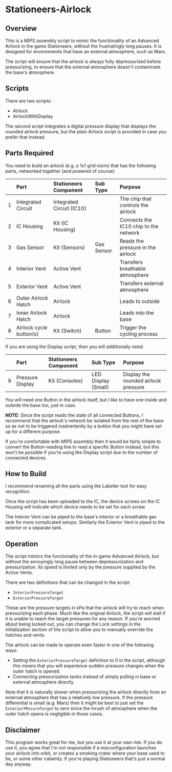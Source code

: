 # Stationeers-Airlock

## Overview

This is a MIPS assembly script to mimic the functionality of an Advanced Airlock in the game Stationeers, without the frustratingly long pauses. It is designed for environments that have an external atmosphere, such as Mars.

The script will ensure that the airlock is always fully depressurized before pressurizing, to ensure that the external atmosphere doesn't contaminate the base's atmosphere.

## Scripts

There are two scripts:

- Airlock
- AirlockWithDisplay

The second script integrates a digital pressure display that displays the rounded airlock pressure, but the plain Airlock script is provided in case you prefer that instead.

## Parts Required

You need to build an airlock (e.g. a 1x1 grid room) that has the following parts, networked together (and powered of course):

| | Part | Stationeers Component | Sub Type | Purpose |
|---|:---|:---|:---|:---|
| 1 | Integrated Circuit | Integrated Circuit (IC10) | | The chip that controls the airlock |
| 2 | IC Housing | Kit (IC Housing) | | Connects the IC10 chip to the network |
| 3 | Gas Sensor | Kit (Sensors) | Gas Sensor | Reads the pressure in the airlock |
| 4 | Interior Vent | Active Vent | | Transfers breathable atmosphere |
| 5 | Exterior Vent | Active Vent | | Transfers external atmosphere |
| 6 | Outer Airlock Hatch | Airlock | | Leads to outside  |
| 7 | Inner Airlock Hatch | Airlock | | Leads into the base |
| 8 | Airlock cycle button(s) | Kit (Switch) | Button | Trigger the cycling process |

If you are using the Display script, then you will additionally need:

| | Part | Stationeers Component | Sub Type | Purpose |
|---|:---|:---|:---|:---|
| 9 | Pressure Display | Kit (Consoles) | LED Display (Small) | Display the rounded airlock pressure |


You will need one Button in the airlock itself, but I like to have one inside and outside the base too, just in case.

**NOTE:**
Since the script reads the state of all connected Buttons, I recommend that the airlock's network be isolated from the rest of the base so as not to be triggered inadvertently by a button that you might have set up for a different purpose.

If you're comfortable with MIPS assembly then it would be fairly simple to convert the Button-reading line to read a specific Button instead, but this won't be possible if you're using the Display script due to the number of connected devices.

## How to Build

I recommend renaming all the parts using the Labeller tool for easy recognition.

Once the script has been uploaded to the IC, the device screws on the IC Housing will indicate which device needs to be set for each screw.

The Interior Vent can be piped to the base's interior or a breathable gas tank for more complicated setups. Similarly the Exterior Vent is piped to the exterior or a separate tank.

## Operation

The script mimics the functionality of the in-game Advanced Airlock, but without the annoyingly long pause between depressurization and pressurization. Its speed is limited only by the pressure supplied by the Active Vents.

There are two definitions that can be changed in the script:

- `InteriorPressureTarget`
- `ExteriorPressureTarget`

These are the pressure targets in kPa that the airlock will try to reach when pressurizing each phase. Much like the original Airlock, the script will stall if it is unable to reach the target pressures for any reason. If you're worried about being locked out, you can change the Lock settings in the Initialization section of the script to allow you to manually override the hatches and vents.

The airlock can be made to operate even faster in one of the following ways:

- Setting the `ExteriorPressureTarget` definition to 0 in the script, although this means that you will experience sudden pressure changes when the outer hatch is opened.
- Connecting pressurization tanks instead of simply pulling in base or external atmosphere directly.

Note that it is naturally slower when pressurizing the airlock directly from an external atmosphere that has a relatively low pressure. If the pressure differential is small (e.g. Mars) then it might be best to just set the `ExteriorPRssureTarget` to zero since the inrush of atmosphere when the outer hatch opens is negligible in those cases.

## Disclaimer

This program works great for me, but you use it at your own risk. If you do use it, you agree that I'm not responsible if a misconfiguration launches your airlock into orbit, or creates a smoking crater where your base used to be, or some other calamity. If you're playing Stationeers that's just a normal day anyway.
